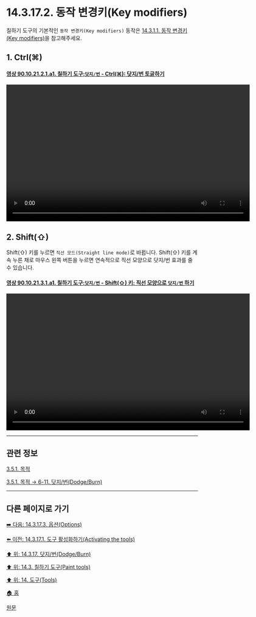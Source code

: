 # 14.3.17.2. 동작 변경키(Key modifiers)
칠하기 도구의 기본적인 `동작 변경키(Key modifiers)` 동작은 [14.3.1.1. 동작 변경키(Key modifiers)](./14-03-01-01-key_modifiers.md)을 참고해주세요.

<a id="14-03-17-02-s1"></a>

## 1. Ctrl(⌘)

<a id="90-10-21-02-01-a1"></a>

#### [영상 90.10.21.2.1.a1. 칠하기 도구:`닷지/번` - Ctrl(⌘): 닷지/번 토글하기](./90-10-21-02-01-toggle_dodge_n_burn.md#90-10-21-02-01-a1)
<video controls="controls" width="640" height="360" src="https://github.com/wonder13662/gimp/assets/15767104/168c68b2-35eb-40d9-b21f-b44404c04b66"></video>

<a id="14-03-17-02-s2"></a>

## 2. Shift(⇧)
Shift(⇧) 키를 누르면 `직선 모드(Straight line mode)`로 바뀝니다. Shift(⇧) 키를 계속 누른 채로 마우스 왼쪽 버튼을 누르면 연속적으로 직선 모양으로 닷지/번 효과를 줄 수 있습니다.

<a id="90-10-21-03-01-a1"></a>

#### [영상 90.10.21.3.1.a1. 칠하기 도구:`닷지/번` - Shift(⇧) 키: 직선 모양으로 `닷지/번` 하기](./90-10-21-03-01-switch_to_straight_line_mode.md#90-10-21-03-01-a1)
<video controls="controls" width="640" height="360" src="https://github.com/wonder13662/gimp/assets/15767104/e802c6a1-7cfd-4221-bdff-7f2165eecd98"></video>

***

## 관련 정보

[3.5.1. 목적](./03-05-01-intention.md)

[3.5.1. 목적 → 6-11. 닷지/번(Dodge/Burn)](./03-05-01-intention.md#03-05-01-s6-11)

***

## 다른 페이지로 가기

[➡️ 다음: 14.3.17.3. 옵션(Options)](./14-03-17-03-options.md)

[⬅️ 이전: 14.3.17.1. 도구 활성화하기(Activating the tools)](./14-03-17-01-activating_the_tool.md)

[⬆️ 위: 14.3.17. 닷지/번(Dodge/Burn)](./14-03-17-00-dodge-burn.md)

[⬆️ 위: 14.3. 칠하기 도구(Paint tools)](./14-03-00-paint_tools.md)

[⬆️ 위: 14. 도구(Tools)](./14-00-tools.md)

[🏠 홈](./00-home.md)

[원문](https://docs.gimp.org/2.10/ko/gimp-tool-dodge-burn.html#idm14335)